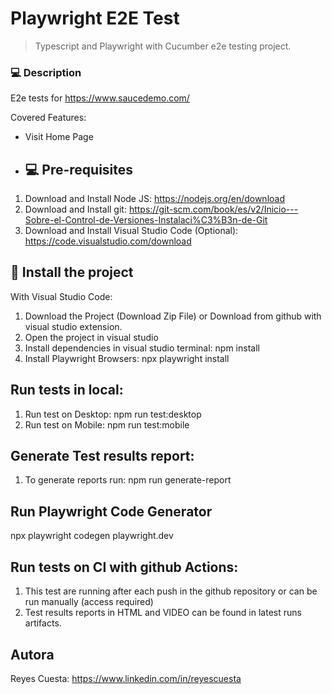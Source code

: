 # Playwright E2E Test

> Typescript and Playwright with Cucumber e2e testing project.

### 💻 Description
E2e tests for https://www.saucedemo.com/ 

Covered Features:
- Visit Home Page


- ## 💻 Pre-requisites

1. Download and Install Node JS: https://nodejs.org/en/download
2. Download and Install git: https://git-scm.com/book/es/v2/Inicio---Sobre-el-Control-de-Versiones-Instalaci%C3%B3n-de-Git
3. Download and Install Visual Studio Code (Optional): https://code.visualstudio.com/download

## 🚀 Install the project
With Visual Studio Code:
1. Download the Project (Download Zip File) or Download from github with visual studio extension.
2. Open the project in visual studio
3. Install dependencies in visual studio terminal: npm install
4. Install Playwright Browsers: npx playwright install



## Run tests in local:
1. Run test on Desktop: npm run test:desktop
2. Run test on Mobile: npm run test:mobile

## Generate Test results report:
1. To generate reports run: npm run generate-report

## Run Playwright Code Generator
npx playwright codegen playwright.dev


##  Run tests on CI with github Actions:
1. This test are running after each push in the github repository or can be run manually (access required)
2. Test results reports in HTML and VIDEO can be found in latest runs artifacts.


## Autora
Reyes Cuesta: https://www.linkedin.com/in/reyescuesta

